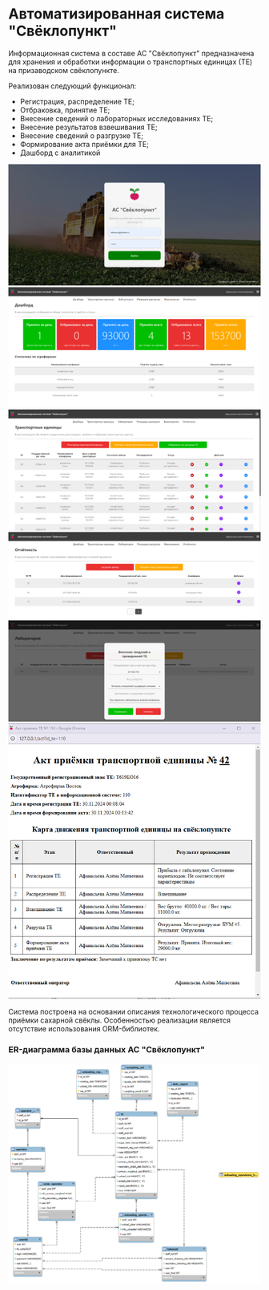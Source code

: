 # Автоматизированная система "Свёклопункт"

Информационная система в составе АС "Свёклопункт" предназначена для хранения и обработки информации о транспортных единицах (ТЕ) на призаводском свёклопункте.

Реализован следующий функционал:

+ Регистрация, распределение ТЕ;
+ Отбраковка, принятие ТЕ;
+ Внесение сведений о лабораторных исследованиях ТЕ;
+ Внесение результатов взвешивания ТЕ;
+ Внесение сведений о разгрузке ТЕ;
+ Формирование акта приёмки для ТЕ;
+ Дашборд с аналитикой

![img_5.png](img_5.png)
![img_1.png](img_1.png)
![img_2.png](img_2.png)
![img_3.png](img_3.png)
![img_4.png](img_4.png)
![img_6.png](img_6.png)

Система построена на основании описания технологического процесса приёмки сахарной свёклы.
Особенностью реализации является отсутствие использования ORM-библиотек.

### ER-диаграмма базы данных АС "Свёклопункт"

![img_7.png](img_7.png)

